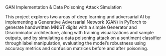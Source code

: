 GAN Implementation & Data Poisoning Attack Simulation

This project explores two areas of deep learning and adversarial AI by implementing a Generative Adversarial Network (GAN) in PyTorch to generate handwritten MNIST digits with a simple Generator and Discriminator architecture, along with training visualizations and sample outputs, and by simulating a data poisoning attack on a sentiment classifier through label manipulation, evaluating the model’s robustness using accuracy metrics and confusion matrices before and after poisoning.
